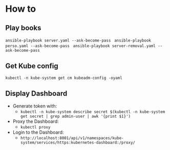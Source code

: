 # How to
## Play books
`ansible-playbook server.yaml --ask-become-pass `
`ansible-playbook perso.yaml --ask-become-pass `
`ansible-playbook server-removal.yaml --ask-become-pass `

## Get Kube config
`kubectl -n kube-system get cm kubeadm-config -oyaml`

## Display Dashboard
* Generate token with:
  * `kubectl -n kube-system describe secret $(kubectl -n kube-system get secret | grep admin-user | awk '{print $1}')`
* Proxy the Dashboard:
  * `kubectl proxy`
* Login to the Dashboard:
  * `http://localhost:8001/api/v1/namespaces/kube-system/services/https:kubernetes-dashboard:/proxy/`